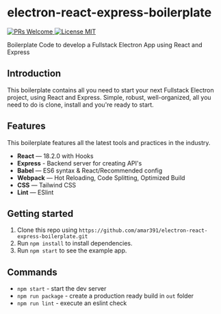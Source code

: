 # electron-react-express-boilerplate

<p align="left">
  <a href="http://makeapullrequest.com">
    <img src="https://img.shields.io/badge/PRs-welcome-brightgreen.svg?style=flat-square" alt="PRs Welcome">
  </a>
  <a href="https://opensource.org/licenses/MIT">
    <img src="https://img.shields.io/badge/license-MIT-blue.svg?style=flat-square" alt="License MIT">
  </a>
</p>

Boilerplate Code to develop a Fullstack Electron App using React and Express

## Introduction

This boilerplate contains all you need to start your next Fullstack Electron project, using React and Express. Simple, robust, well-organized, all you need to do is clone, install and you're ready to start.

## Features

This boilerplate features all the latest tools and practices in the industry.

- **React** — 18.2.0 with Hooks
- **Express** - Backend server for creating API's
- **Babel** — ES6 syntax & React/Recommended config
- **Webpack**  — Hot Reloading, Code Splitting, Optimized Build
- **CSS** — Tailwind CSS
- **Lint** — ESlint

## Getting started

1. Clone this repo using `https://github.com/amar391/electron-react-express-boilerplate.git`
2. Run `npm install` to install dependencies.
3. Run `npm start` to see the example app.

## Commands

- `npm start` - start the dev server
- `npm run package` - create a production ready build in `out` folder
- `npm run lint` - execute an eslint check

